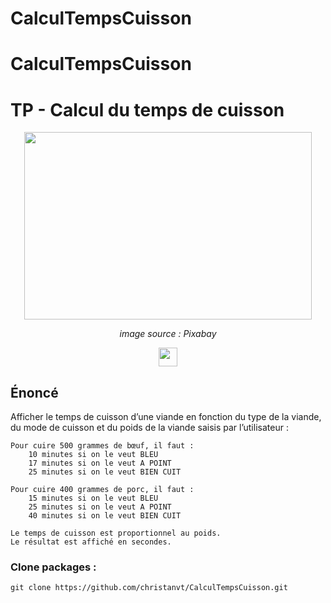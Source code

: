 # CalculTempsCuisson
# CalculTempsCuisson
# TP - Calcul du temps de cuisson

<p align="center">
  <img width="460" height="300" src="https://cdn.pixabay.com/photo/2018/02/15/20/16/short-time-alarm-clock-3156248_960_720.jpg">
</p>
<p align="center" ><em>image source : Pixabay</em></p>

<p align="center">
  <a href="https://java.com/"><img height="30" src="https://img.shields.io/badge/Java-lightgrey?style=flat&logo=java&logoColor=white&labelColor=red&link=http://left&link=http://right"></a>
</p>

## Énoncé

Afficher le temps de cuisson d’une viande en fonction du type de la viande, du mode de cuisson et du poids de la viande saisis par l’utilisateur :

    Pour cuire 500 grammes de bœuf, il faut : 
        10 minutes si on le veut BLEU
        17 minutes si on le veut A POINT 
        25 minutes si on le veut BIEN CUIT

    Pour cuire 400 grammes de porc, il faut : 
        15 minutes si on le veut BLEU
        25 minutes si on le veut A POINT 
        40 minutes si on le veut BIEN CUIT

    Le temps de cuisson est proportionnel au poids.
    Le résultat est affiché en secondes.


### Clone packages :

    git clone https://github.com/christanvt/CalculTempsCuisson.git

